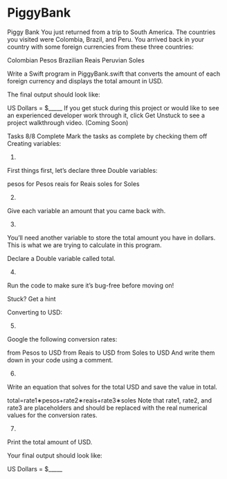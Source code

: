 # PiggyBank

Piggy Bank
You just returned from a trip to South America. The countries you visited were Colombia, Brazil, and Peru. You arrived back in your country with some foreign currencies from these three countries:

Colombian Pesos
Brazilian Reais
Peruvian Soles

Write a Swift program in PiggyBank.swift that converts the amount of each foreign currency and displays the total amount in USD.

The final output should look like:

US Dollars = $_____
If you get stuck during this project or would like to see an experienced developer work through it, click Get Unstuck to see a project walkthrough video. (Coming Soon)

Tasks
8/8 Complete
Mark the tasks as complete by checking them off
Creating variables:


1.
First things first, let’s declare three Double variables:

pesos for Pesos
reais for Reais
soles for Soles


2.
Give each variable an amount that you came back with.


3.
You’ll need another variable to store the total amount you have in dollars. This is what we are trying to calculate in this program.

Declare a Double variable called total.


4.
Run the code to make sure it’s bug-free before moving on!

Stuck? Get a hint

Converting to USD:


5.
Google the following conversion rates:

from Pesos to USD
from Reais to USD
from Soles to USD
And write them down in your code using a comment.

6.
Write an equation that solves for the total USD and save the value in total.


total=rate1∗pesos+rate2∗reais+rate3∗soles
Note that rate1, rate2, and rate3 are placeholders and should be replaced with the real numerical values for the conversion rates.


7.
Print the total amount of USD.

Your final output should look like:

US Dollars = $_____
